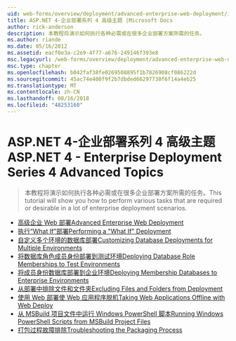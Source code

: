 ```yaml
---
uid: web-forms/overview/deployment/advanced-enterprise-web-deployment/index
title: ASP.NET 4-企业部署系列 4 高级主题 |Microsoft Docs
author: rick-anderson
description: 本教程将演示如何执行各种必需或在很多企业部署方案所需的任务。
ms.author: riande
ms.date: 05/16/2012
ms.assetid: eacf0e3a-c2e9-4f77-a676-249146f393e8
msc.legacyurl: /web-forms/overview/deployment/advanced-enterprise-web-deployment
msc.type: chapter
ms.openlocfilehash: b042faf38fe0269508895f1b7826908cf086222d
ms.sourcegitcommit: 45ac74e400f9f2b7dbded66297730f6f14a4eb25
ms.translationtype: MT
ms.contentlocale: zh-CN
ms.lasthandoff: 08/16/2018
ms.locfileid: "48253160"
---
```

<a name="aspnet-4---enterprise-deployment-series-4-advanced-topics"></a><span data-ttu-id="0b20a-103">ASP.NET 4-企业部署系列 4 高级主题</span><span class="sxs-lookup"><span data-stu-id="0b20a-103">ASP.NET 4 - Enterprise Deployment Series 4 Advanced Topics</span></span>
====================
> <span data-ttu-id="0b20a-104">本教程将演示如何执行各种必需或在很多企业部署方案所需的任务。</span><span class="sxs-lookup"><span data-stu-id="0b20a-104">This tutorial will show you how to perform various tasks that are required or desirable in a lot of enterprise deployment scenarios.</span></span>


- [<span data-ttu-id="0b20a-105">高级企业 Web 部署</span><span class="sxs-lookup"><span data-stu-id="0b20a-105">Advanced Enterprise Web Deployment</span></span>](advanced-enterprise-web-deployment.md)
- [<span data-ttu-id="0b20a-106">执行“What If”部署</span><span class="sxs-lookup"><span data-stu-id="0b20a-106">Performing a "What If" Deployment</span></span>](performing-a-what-if-deployment.md)
- [<span data-ttu-id="0b20a-107">自定义多个环境的数据库部署</span><span class="sxs-lookup"><span data-stu-id="0b20a-107">Customizing Database Deployments for Multiple Environments</span></span>](customizing-database-deployments-for-multiple-environments.md)
- [<span data-ttu-id="0b20a-108">将数据库角色成员身份部署到测试环境</span><span class="sxs-lookup"><span data-stu-id="0b20a-108">Deploying Database Role Memberships to Test Environments</span></span>](deploying-database-role-memberships-to-test-environments.md)
- [<span data-ttu-id="0b20a-109">将成员身份数据库部署到企业环境</span><span class="sxs-lookup"><span data-stu-id="0b20a-109">Deploying Membership Databases to Enterprise Environments</span></span>](deploying-membership-databases-to-enterprise-environments.md)
- [<span data-ttu-id="0b20a-110">从部署中排除文件和文件夹</span><span class="sxs-lookup"><span data-stu-id="0b20a-110">Excluding Files and Folders from Deployment</span></span>](excluding-files-and-folders-from-deployment.md)
- [<span data-ttu-id="0b20a-111">使用 Web 部署使 Web 应用程序脱机</span><span class="sxs-lookup"><span data-stu-id="0b20a-111">Taking Web Applications Offline with Web Deploy</span></span>](taking-web-applications-offline-with-web-deploy.md)
- [<span data-ttu-id="0b20a-112">从 MSBuild 项目文件中运行 Windows PowerShell 脚本</span><span class="sxs-lookup"><span data-stu-id="0b20a-112">Running Windows PowerShell Scripts from MSBuild Project Files</span></span>](running-windows-powershell-scripts-from-msbuild-project-files.md)
- [<span data-ttu-id="0b20a-113">打包过程故障排除</span><span class="sxs-lookup"><span data-stu-id="0b20a-113">Troubleshooting the Packaging Process</span></span>](troubleshooting-the-packaging-process.md)
